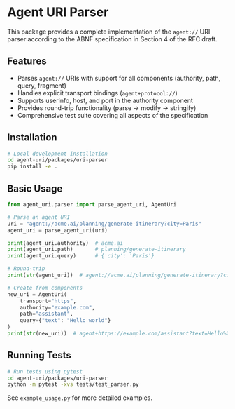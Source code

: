 # Agent URI Parser

This package provides a complete implementation of the `agent://` URI parser according to the ABNF specification in Section 4 of the RFC draft. 

## Features

- Parses `agent://` URIs with support for all components (authority, path, query, fragment)
- Handles explicit transport bindings (`agent+protocol://`)
- Supports userinfo, host, and port in the authority component
- Provides round-trip functionality (parse -> modify -> stringify)
- Comprehensive test suite covering all aspects of the specification

## Installation

```bash
# Local development installation
cd agent-uri/packages/uri-parser
pip install -e .
```

## Basic Usage

```python
from agent_uri.parser import parse_agent_uri, AgentUri

# Parse an agent URI
uri = "agent://acme.ai/planning/generate-itinerary?city=Paris"
agent_uri = parse_agent_uri(uri)

print(agent_uri.authority)  # acme.ai
print(agent_uri.path)       # planning/generate-itinerary
print(agent_uri.query)      # {'city': 'Paris'}

# Round-trip
print(str(agent_uri))  # agent://acme.ai/planning/generate-itinerary?city=Paris

# Create from components
new_uri = AgentUri(
    transport="https",
    authority="example.com",
    path="assistant",
    query={"text": "Hello world"}
)
print(str(new_uri))  # agent+https://example.com/assistant?text=Hello%20world
```

## Running Tests

```bash
# Run tests using pytest
cd agent-uri/packages/uri-parser
python -m pytest -xvs tests/test_parser.py
```

See `example_usage.py` for more detailed examples.
